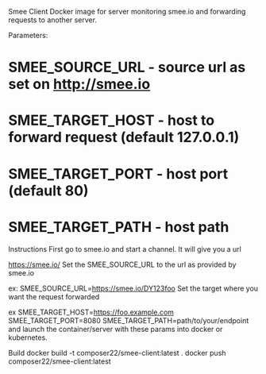 Smee Client
Docker image for server monitoring smee.io and forwarding requests to another server.

Parameters:
# SMEE_SOURCE_URL - source url as set on http://smee.io
# SMEE_TARGET_HOST - host to forward request (default 127.0.0.1)
# SMEE_TARGET_PORT - host port (default 80)
# SMEE_TARGET_PATH - host path
Instructions
First go to smee.io and start a channel. It will give you a url

https://smee.io/<obuscated path>
Set the SMEE_SOURCE_URL to the url as provided by smee.io

ex: SMEE_SOURCE_URL=https://smee.io/DY123foo
Set the target where you want the request forwarded

ex
SMEE_TARGET_HOST=https://foo.example.com
SMEE_TARGET_PORT=8080
SMEE_TARGET_PATH=path/to/your/endpoint
and launch the container/server with these params into docker or kubernetes.

Build
docker build -t composer22/smee-client:latest . docker push composer22/smee-client:latest
